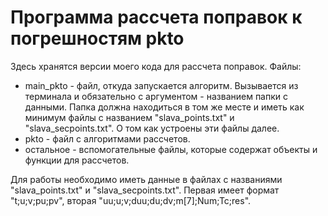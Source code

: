 # Программа рассчета поправок к погрешностям pkto

Здесь хранятся версии моего кода для рассчета поправок. Файлы:
- main_pkto - файл, откуда запускается алгоритм. Вызывается из терминала и обязательно с аргументом - названием папки с данными. Папка должна находиться в том же месте и иметь как минимум файлы с названием "slava_points.txt" и "slava_secpoints.txt". О том как устроены эти файлы далее.
- pkto - файл с алгоритмами рассчетов.
- остальное - вспомогательные файлы, которые содержат объекты и функции для рассчетов.

Для работы необходимо иметь данные в файлах с названиями "slava_points.txt" и "slava_secpoints.txt". Первая имеет формат "t;u;v;pu;pv", вторая "uu;u;v;duu;du;dv;m[7];Num;Tc;res".
